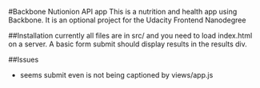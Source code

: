 #Backbone Nutionion API app
This is a nutrition and health app using Backbone.  It is an optional project for the Udacity Frontend Nanodegree

##Installation
currently all files are in src/ and you need to load index.html on a server.  A basic form submit should display 
results in the results div.

##Issues
- seems submit even is not being captioned by views/app.js